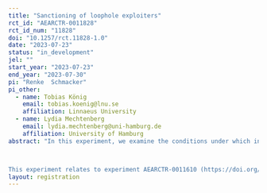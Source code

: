 ```yaml
---
title: "Sanctioning of loophole exploiters"
rct_id: "AEARCTR-0011828"
rct_id_num: "11828"
doi: "10.1257/rct.11828-1.0"
date: "2023-07-23"
status: "in_development"
jel: ""
start_year: "2023-07-23"
end_year: "2023-07-30"
pi: "Renke  Schmacker"
pi_other:
  - name: Tobias König
    email: tobias.koenig@lnu.se
    affiliation: Linnaeus University
  - name: Lydia Mechtenberg
    email: lydia.mechtenberg@uni-hamburg.de
    affiliation: University of Hamburg
abstract: "In this experiment, we examine the conditions under which individuals consider the exploitation of loopholes acceptable. The experiment involves two types of participants: workers and spectators. Workers are matched into groups of four and are supposed to pay a tax designed to equalize their incomes. However, they have the option to work on a calculation task to reduce their tax rate at the expense of other participants. The calculation task contains a loophole, which allows workers to strongly lower their tax rate. Spectators judge whether exploiting the loophole is appropriate or not. They can decide whether to sanction workers who exploited the loophole. In separate treatments, we vary whether pre-tax incomes reflect earned merits and the efficiency costs of redistribution.

This experiment relates to experiment AEARCTR-0011610 (https://doi.org/10.1257/rct.11610-1.0). While the other experiment looked at the treatment variation for the decision to close the loophole, this experiment studies the treatment variation for the sanctioning decision."
layout: registration
---
```


